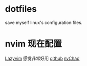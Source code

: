 # dotfiles
save myself linux's configuration files.

# nvim 现在配置
[Lazyvim](https://www.lazyvim.org/) 感觉非常好用
[github](https://github.com/LazyVim/LazyVim)
[nvChad](https://nvchad.com/)
